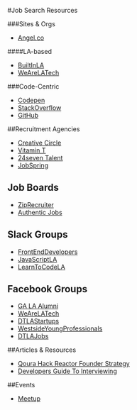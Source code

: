 #Job Search Resources

###Sites & Orgs

- [Angel.co](https://angel.co/jobs)

####LA-based

- [BuiltInLA](http://www.builtinla.com/jobs)
- [WeAreLATech](http://wearelatech.com/jobs/)

###Code-Centric

- [Codepen](http://codepen.io/jobs/)
- [StackOverflow](http://stackoverflow.com/jobs)
- [GitHub](https://jobs.github.com/)

##Recruitment Agencies

- [Creative Circle](https://www.creativecircle.com/talent)
- [Vitamin T](http://vitamintalent.com/find-work/?k=javascript&l=13&site1=on)
- [24seven Talent](http://www.24seventalent.com/job-search/developer-los+angeles--all-all--all-all-all#job)
- [JobSpring](http://www.jobspringpartners.com/)

## Job Boards

- [ZipRecruiter](https://www.ziprecruiter.com/candidate/suggested-jobs)
- [Authentic Jobs](https://authenticjobs.com/)

## Slack Groups

- [FrontEndDevelopers](https://frontenddevelopers.slack.com/)
- [JavaScriptLA](https://javascriptla.slack.com/)
- [LearnToCodeLA](https://learntocodela.slack.com/)

## Facebook Groups

- [GA LA Alumni](https://www.facebook.com/groups/GALAalumni/)
- [WeAreLATech](https://www.facebook.com/groups/wearelatech/?ref=browser)
- [DTLAStartups](https://www.facebook.com/groups/DTLAStartUps/?ref=browser)
- [WestsideYoungProfessionals](https://www.facebook.com/groups/WestsideYoungProfessionals/?ref=browser)
- [DTLAJobs](https://www.facebook.com/groups/dtlajobs/?ref=browser)

##Articles & Resources

- [Qoura Hack Reactor Founder Strategy](https://www.quora.com/Im-about-to-graduate-from-Dev-Bootcamp-programming-bootcamp-how-can-I-best-spend-my-time-job-hunting)
- [Developers Guide To Interviewing](https://medium.com/@djsmith42/how-to-interview-as-a-developer-candidate-b666734f12dd#.xzk5q0mh0)

##Events

- [Meetup](http://www.meetup.com/)

